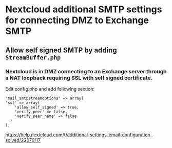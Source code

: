 # Nextcloud additional SMTP settings for connecting DMZ to Exchange SMTP

## Allow self signed SMTP by adding ` StreamBuffer.php `

### Nextcloud is in DMZ connecting to an Exchange server through a NAT loopback requiring SSL with self signed certificate.

Edit config.php and add following section:

```
"mail_smtpstreamoptions" => array(
'ssl' => array(
    'allow_self_signed' => true,
    'verify_peer' => false,
    'verify_peer_name' => false
  )
),
```

https://help.nextcloud.com/t/additional-settings-email-configuration-solved/22070/17
